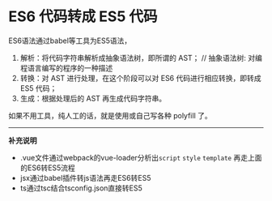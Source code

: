 # ES6 代码转成 ES5 代码

ES6语法通过babel等工具为ES5语法，

1. 解析：将代码字符串解析成抽象语法树，即所谓的 AST； // 抽象语法树: 对编程语言编写的程序的一种描述
2. 转换：对 AST 进行处理，在这个阶段可以对 ES6 代码进行相应转换，即转成 ES5 代码；
3. 生成：根据处理后的 AST 再生成代码字符串。

如果不用工具，纯人工的话，就是使用或自己写各种 polyfill 了。

------

**补充说明**

- .vue文件通过webpack的vue-loader分析出`script` `style` `template` 再走上面的ES6转ES5流程
- jsx通过babel插件转js语法再走ES6转ES5
- ts通过tsc结合tsconfig.json直接转ES5

